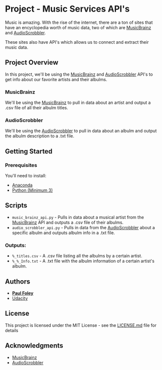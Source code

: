 # Project - Music Services API's

Music is amazing. With the rise of the internet, there are a ton of sites that have an encyclopedia worth of music data, two of which are [MusicBrainz](https://musicbrainz.org/) and [AudioScrobbler](http://www.audioscrobbler.net/).

These sites also have API's which allows us to connect and extract their music data. 


## Project Overview

In this project, we'll be using the [MusicBrainz](https://musicbrainz.org/) and [AudioScrobbler](http://www.audioscrobbler.net/) API's to get info about our favorite artists and their albulms.

### MusicBrainz

We'll be using the [MusicBrainz](https://musicbrainz.org/) to pull in data about an artist and output a .csv file of all their albulm titles.

### AudioScrobbler

We'll be using the [AudioScrobbler](http://www.audioscrobbler.net/) to pull in data about an albulm and output the albulm description to a .txt file.


## Getting Started

### Prerequisites

You'll need to install:

* [Anaconda](https://www.continuum.io/downloads)
* [Python (Minimum 3)](https://www.continuum.io/blog/developer-blog/python-3-support-anaconda)


## Scripts

* `music_brainz_api.py` - Pulls in data about a musical artist from the [MusicBrainz](https://musicbrainz.org/) API and outputs a .csv file of their albulms.
* `audio_scrobbler_api.py` - Pulls in data from the [AudioScrobbler](http://www.audioscrobbler.net/) about a specific albulm and outputs albulm info in a .txt file.

### Outputs:

* `%_titles.csv` - A .csv file listing all the albulms by a certain artist.
* `%_%_Info.txt` - A .txt file with the albulm information of a certain artist's albulm.


## Authors

* **[Paul Foley](https://github.com/paulfoley)**
* [Udacity](https://www.udacity.com/)


## License

This project is licensed under the MIT License - see the [LICENSE.md](LICENSE.md) file for details


## Acknowledgments

* [MusicBrainz](https://musicbrainz.org/)
* [AudioScrobbler](http://www.audioscrobbler.net/)
